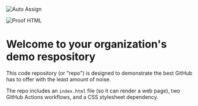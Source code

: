 ![Auto Assign](https://github.com/Test2703/demo-repository/actions/workflows/auto-assign.yml/badge.svg)

![Proof HTML](https://github.com/Test2703/demo-repository/actions/workflows/proof-html.yml/badge.svg)

# Welcome to your organization's demo respository
This code repository (or "repo") is designed to demonstrate the best GitHub has to offer with the least amount of noise.

The repo includes an `index.html` file (so it can render a web page), two GitHub Actions workflows, and a CSS stylesheet dependency.
